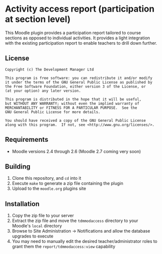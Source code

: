 Activity access report (participation at section level)
=======================================================

This Moodle plugin provides a participation report tailored to course sections as opposed to individual activities. It
provides a light integration with the existing participation report to enable teachers to drill down further.

License
-------

    Copyright (c) The Development Manager Ltd
    
    This program is free software: you can redistribute it and/or modify
    it under the terms of the GNU General Public License as published by
    the Free Software Foundation, either version 3 of the License, or
    (at your option) any later version.
    
    This program is distributed in the hope that it will be useful,
    but WITHOUT ANY WARRANTY; without even the implied warranty of
    MERCHANTABILITY or FITNESS FOR A PARTICULAR PURPOSE.  See the
    GNU General Public License for more details.
    
    You should have received a copy of the GNU General Public License
    along with this program.  If not, see <http://www.gnu.org/licenses/>.

Requirements
------------

* Moodle versions 2.4 through 2.6 (Moodle 2.7 coming very soon)

Building
--------

1. Clone this repository, and ````cd```` into it
2. Execute ````make```` to generate a zip file containing the plugin
3. Upload to the ````moodle.org```` plugins site

Installation
-------------
1. Copy the zip file to your server
2. Extract the zip file and move the ````tdmmodaccess```` directory to your Moodle's ````local```` directory
3. Browse to Site Administration -> Notifications and allow the database upgrades to execute
4. You may need to manually edit the desired teacher/administrator roles to grant them the
   ````report/tdmmodaccess:view```` capability
